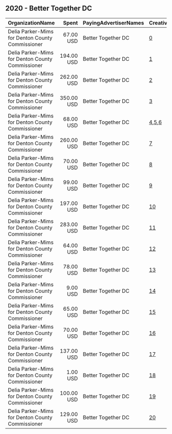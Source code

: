 ## 2020 - Better Together DC 
|OrganizationName|Spent|PayingAdvertiserNames|CreativeUrls|Impressions|Genders|AgeBrackets|CountryCodes|BillingAddresses|CandidateBallotInformation|
|:---|---:|:---|:---|---:|:---|:---|:---|:---|:---|
|Delia Parker-Mims for Denton County Commissioner|67.00 USD|Better Together DC|[0](https://www.snap.com/political-ads/asset/09d10340df17a5c34a27eb514faf0191ab8f58ce20044292e34aec9838bd9497?mediaType=mp4)|28,185||17-35|united states|US|Delia Parker Mims|
|Delia Parker-Mims for Denton County Commissioner|194.00 USD|Better Together DC|[1](https://www.snap.com/political-ads/asset/ed1804db43d7d0fc465330c76d269107dc265804f83dd0d14654ec0a91c65db0?mediaType=mp4)|37,798||18+|united states|US|Delia Parker Mims|
|Delia Parker-Mims for Denton County Commissioner|262.00 USD|Better Together DC|[2](https://www.snap.com/political-ads/asset/1886166b18b1963061ae4bb36fc396e6b113abf5ef263a7e7b3dcbab81e4b110?mediaType=mp4)|47,686||18+|united states|US|Delia Parker Mims|
|Delia Parker-Mims for Denton County Commissioner|350.00 USD|Better Together DC|[3](https://www.snap.com/political-ads/asset/9ff1214b4f896e7dcbd8ac79b2f4ade47e78b5a27b5ce4faf427f82d097aae39?mediaType=mp4)|80,717||18+|united states|US|Delia Parker Mims|
|Delia Parker-Mims for Denton County Commissioner|68.00 USD|Better Together DC|[4](https://www.snap.com/political-ads/asset/fca9d7b0793e39ab05bd071d92cb1ba919bbd7658f3220b78dc03ead1fd00b27?mediaType=png),[5](https://www.snap.com/political-ads/asset/8be0081f46566f64dde5a5d1757cc1e7a86be4af1cc944178b8ca6bcbc94e9fb?mediaType=mp4),[6](https://www.snap.com/political-ads/asset/2390ac8bf82edafd4763acce49cb58a7996b920ac727bbf79ced4d788c19b666?mediaType=mp4)|18,046||17-40|united states|US|Delia Parker Mims|
|Delia Parker-Mims for Denton County Commissioner|260.00 USD|Better Together DC|[7](https://www.snap.com/political-ads/asset/04a14bbfc3ee570bb46fd1555156cb3ac2001f8d8d8003f02d1423fc8172fd4c?mediaType=mp4)|43,522||18+|united states|US|Delia Parker Mims|
|Delia Parker-Mims for Denton County Commissioner|70.00 USD|Better Together DC|[8](https://www.snap.com/political-ads/asset/b52228f2cd2d0c2897ec8632c791600bf159587d943109c3db698de99284025a?mediaType=mp4)|27,702||17-35|united states|US|Delia Parker Mims|
|Delia Parker-Mims for Denton County Commissioner|99.00 USD|Better Together DC|[9](https://www.snap.com/political-ads/asset/91da849ee6980b58fd53322d9ad5ce480754083dcacb47989770836c11898edf?mediaType=mp4)|29,049||18+|united states|US|Delia Parker Mims|
|Delia Parker-Mims for Denton County Commissioner|197.00 USD|Better Together DC|[10](https://www.snap.com/political-ads/asset/e79b73e1197f54f9a26222d0b03d21063ce4c4021244ae2def73415a6b1b263e?mediaType=png)|36,705||18+|united states|US||
|Delia Parker-Mims for Denton County Commissioner|283.00 USD|Better Together DC|[11](https://www.snap.com/political-ads/asset/ba758afb4dc0b2f4172bdff3adbf93319c8c9a4df954135ede9de5eba9bdc9d3?mediaType=mp4)|52,657||18+|united states|US|Delia Parker Mims|
|Delia Parker-Mims for Denton County Commissioner|64.00 USD|Better Together DC|[12](https://www.snap.com/political-ads/asset/8b1e069dc7122a4bf82d0da6c71fec18dc0b870eec71d50dbbd426fb6c22b317?mediaType=mp4)|27,074||17-34|united states|US||
|Delia Parker-Mims for Denton County Commissioner|78.00 USD|Better Together DC|[13](https://www.snap.com/political-ads/asset/79971f46d2523425e828453a1cb7cf63f6b974183a193a19fda0fce35a8e10ee?mediaType=mp4)|28,199||18+|united states|US|Delia Parker Mims|
|Delia Parker-Mims for Denton County Commissioner|9.00 USD|Better Together DC|[14](https://www.snap.com/political-ads/asset/9ff1214b4f896e7dcbd8ac79b2f4ade47e78b5a27b5ce4faf427f82d097aae39?mediaType=mp4)|1,589||18+|united states|US|Delia Parker Mims|
|Delia Parker-Mims for Denton County Commissioner|65.00 USD|Better Together DC|[15](https://www.snap.com/political-ads/asset/b116eda21f236fbe6a95cfab0c6b0b03b18a54471f7823697b04369d0fdf2674?mediaType=mp4)|20,476||20-40|united states|US|Delia Parker Mims|
|Delia Parker-Mims for Denton County Commissioner|70.00 USD|Better Together DC|[16](https://www.snap.com/political-ads/asset/dc625dd4b29eb1f97e64e9321372f72d21b0ad36b819790b802905246eb1851e?mediaType=mp4)|23,628||20-40|united states|US|Delia Parker Mims|
|Delia Parker-Mims for Denton County Commissioner|137.00 USD|Better Together DC|[17](https://www.snap.com/political-ads/asset/88701ff4c744e4546cf284d2fe22a964af655cb7268fbfe523e216ab3df57613?mediaType=mp4)|27,974||18+|united states|US|Delia Parker Mims|
|Delia Parker-Mims for Denton County Commissioner|1.00 USD|Better Together DC|[18](https://www.snap.com/political-ads/asset/e7875d997d2b131cc9359721c6863e599acfdd00959be2306f6081cd2129e9bc?mediaType=png)|412||18+|united states|US||
|Delia Parker-Mims for Denton County Commissioner|100.00 USD|Better Together DC|[19](https://www.snap.com/political-ads/asset/70cd5862aaecddce7b840c04215201485300713930887c0876607d6ae226f375?mediaType=mp4)|38,317||17-35|united states|US|Delia Parker Mims|
|Delia Parker-Mims for Denton County Commissioner|129.00 USD|Better Together DC|[20](https://www.snap.com/political-ads/asset/b52228f2cd2d0c2897ec8632c791600bf159587d943109c3db698de99284025a?mediaType=mp4)|26,451||18+|united states|US|Delia Parker Mims|
